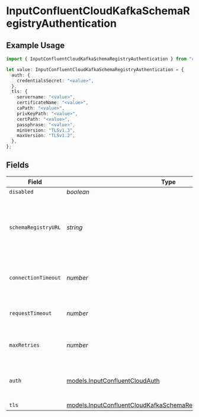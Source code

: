 # InputConfluentCloudKafkaSchemaRegistryAuthentication

## Example Usage

```typescript
import { InputConfluentCloudKafkaSchemaRegistryAuthentication } from "cribl-control-plane/models";

let value: InputConfluentCloudKafkaSchemaRegistryAuthentication = {
  auth: {
    credentialsSecret: "<value>",
  },
  tls: {
    servername: "<value>",
    certificateName: "<value>",
    caPath: "<value>",
    privKeyPath: "<value>",
    certPath: "<value>",
    passphrase: "<value>",
    minVersion: "TLSv1.3",
    maxVersion: "TLSv1.2",
  },
};
```

## Fields

| Field                                                                                                                                          | Type                                                                                                                                           | Required                                                                                                                                       | Description                                                                                                                                    |
| ---------------------------------------------------------------------------------------------------------------------------------------------- | ---------------------------------------------------------------------------------------------------------------------------------------------- | ---------------------------------------------------------------------------------------------------------------------------------------------- | ---------------------------------------------------------------------------------------------------------------------------------------------- |
| `disabled`                                                                                                                                     | *boolean*                                                                                                                                      | :heavy_minus_sign:                                                                                                                             | N/A                                                                                                                                            |
| `schemaRegistryURL`                                                                                                                            | *string*                                                                                                                                       | :heavy_minus_sign:                                                                                                                             | URL for accessing the Confluent Schema Registry. Example: http://localhost:8081. To connect over TLS, use https instead of http.               |
| `connectionTimeout`                                                                                                                            | *number*                                                                                                                                       | :heavy_minus_sign:                                                                                                                             | Maximum time to wait for a Schema Registry connection to complete successfully                                                                 |
| `requestTimeout`                                                                                                                               | *number*                                                                                                                                       | :heavy_minus_sign:                                                                                                                             | Maximum time to wait for the Schema Registry to respond to a request                                                                           |
| `maxRetries`                                                                                                                                   | *number*                                                                                                                                       | :heavy_minus_sign:                                                                                                                             | Maximum number of times to try fetching schemas from the Schema Registry                                                                       |
| `auth`                                                                                                                                         | [models.InputConfluentCloudAuth](../models/inputconfluentcloudauth.md)                                                                         | :heavy_minus_sign:                                                                                                                             | Credentials to use when authenticating with the schema registry using basic HTTP authentication                                                |
| `tls`                                                                                                                                          | [models.InputConfluentCloudKafkaSchemaRegistryTLSSettingsClientSide](../models/inputconfluentcloudkafkaschemaregistrytlssettingsclientside.md) | :heavy_minus_sign:                                                                                                                             | N/A                                                                                                                                            |